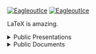 [![EagleoutIce](https://github-readme-stats.vercel.app/api?username=EagleoutIce&title_color=c9d1d9&icon_color=866b37&hide_border=true&show_icons=true&text_color=9f9f9f&bg_color=0d1117)](https://github.com/EagleoutIce) [![EagleoutIce](https://github-readme-stats.vercel.app/api/top-langs/?username=EagleoutIce&hide=css,gherkin&langs_count=11&title_color=c9d1d9&icon_color=79ff97&hide_border=true&text_color=9f9f9f&bg_color=0d1117&layout=compact)](https://github.com/EagleoutIce)

LaTeX is amazing.

<details>
  <summary>Public Presentations</summary>

&ensp;[![Uni-Seminar](https://github-readme-stats.vercel.app/api/pin/?username=EagleoutIce&repo=slides-rtds-trusting-trust&title_color=c9d1d9&icon_color=866b37&hide_border=true&text_color=9f9f9f&bg_color=0d1117)](https://github.com/EagleoutIce/slides-rtds-trusting-trust)
[![LaTeX-Einführung](https://github-readme-stats.vercel.app/api/pin/?username=EagleoutIce&repo=slides-latex-basics&title_color=c9d1d9&icon_color=866b37&hide_border=true&text_color=9f9f9f&bg_color=0d1117)](https://github.com/EagleoutIce/slides-latex-basics)

&ensp;[![EidI-Rep](https://github-readme-stats.vercel.app/api/pin/?username=EagleoutIce&repo=eidi-pseudo-rep20&title_color=c9d1d9&icon_color=866b37&hide_border=true&text_color=9f9f9f&bg_color=0d1117)](https://github.com/EagleoutIce/eidi-pseudo-rep20)
</details>


<details>
  <summary>Public Documents</summary>

&ensp;[![PnP-Skywrath](https://github-readme-stats.vercel.app/api/pin/?username=EagleoutIce&repo=pnp-skywrath-rules&title_color=c9d1d9&icon_color=866b37&hide_border=true&text_color=9f9f9f&bg_color=0d1117)](https://github.com/EagleoutIce/pnp-skywrath-rules)
[![LaTeX-Einführung](https://github-readme-stats.vercel.app/api/pin/?username=EagleoutIce&repo=script-latex-basics&title_color=c9d1d9&icon_color=866b37&hide_border=true&text_color=9f9f9f&bg_color=0d1117)](https://github.com/EagleoutIce/script-latex-basics)

&ensp;[![Uni-Seminar](https://github-readme-stats.vercel.app/api/pin/?username=EagleoutIce&repo=eidi-weihnachttsblatt-19_20&title_color=c9d1d9&icon_color=866b37&hide_border=true&text_color=9f9f9f&bg_color=0d1117)](https://github.com/EagleoutIce/eidi-weihnachttsblatt-19_20)
</details>
